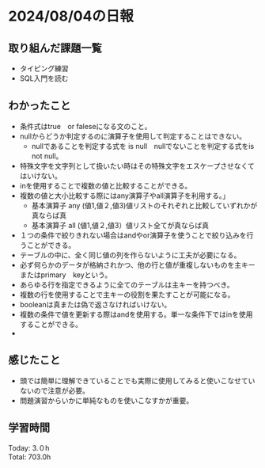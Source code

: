 # 2024/08/04の日報
## 取り組んだ課題一覧
* タイピング練習
* SQL入門を読む
## わかったこと
* 条件式はtrue　or faleseになる文のこと。
* nullからどうか判定するのに演算子を使用して判定することはできない。
  *  nullであることを判定する式を is null　nullでないことを判定する式をis not null。
* 特殊文字を文字列として扱いたい時はその特殊文字をエスケープさせなくてはいけない。
* inを使用することで複数の値と比較することができる。
* 複数の値と大小比較する際にはany演算子やall演算子を利用する。」
  *  基本演算子 any (値1,値２,値3)値リストのそれぞれと比較していずれかが真ならば真
  *  基本演算子 all (値1,値２,値3）値リスト全てが真ならば真
*  １つの条件で絞りきれない場合はandやor演算子を使うことで絞り込みを行うことができる。
*  テーブルの中に、全く同じ値の列を作らないように工夫が必要になる。
*  必ず何らかのデータが格納されかつ、他の行と値が重複しないものを主キーまたはprimary　keyという。
*  あらゆる行を指定できるように全てのテーブルは主キーを持つべき。
*  複数の行を使用することで主キーの役割を果たすことが可能になる。
*  booleanは真または偽で返さなければいけない。
*  複数の条件で値を更新する際はandを使用する。単一な条件下ではinを使用することができる。
*  
## 感じたこと
* 頭では簡単に理解できていることでも実際に使用してみると使いこなせていないので注意が必要。
* 問題演習からいかに単純なものを使いこなすかが重要。
## 学習時間
Today: 3.０h<br>
Total: 703.0h

